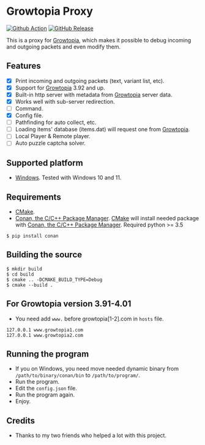 # Growtopia Proxy
[![Github Action](https://img.shields.io/github/workflow/status/ZTzTopia/GTProxy/Build?logo=github&logoColor=white)](https://github.com/ZTzTopia/GTProxy/actions?query=workflow%3ABuild)
[![GitHub Release](https://img.shields.io/github/v/release/ZTzTopia/GTProxy.svg?color=orange&logo=docusign&logoColor=orange)](https://github.com/ZTzTopia/GTProxy/releases/latest) 

This is a proxy for [Growtopia](https://growtopiagame.com/), which makes it possible to debug incoming and outgoing packets and even modify them.

## Features
- [x] Print incoming and outgoing packets (text, variant list, etc).
- [x] Support for [Growtopia](https://growtopiagame.com/) 3.92 and up.
- [x] Built-in http server with metadata from [Growtopia](https://growtopiagame.com/) server data.
- [x] Works well with sub-server redirection.
- [ ] Command.
- [x] Config file.
- [ ] Pathfinding for auto collect, etc.
- [ ] Loading items' database (items.dat) will request one from [Growtopia](https://growtopiagame.com/).
- [ ] Local Player & Remote player.
- [ ] Auto puzzle captcha solver.

## Supported platform
- [Windows](https://www.microsoft.com/en-us/windows). Tested with Windows 10 and 11.

## Requirements
- [CMake](https://cmake.org/).
- [Conan, the C/C++ Package Manager](https://conan.io). [CMake](https://cmake.org/) will install needed package with [Conan, the C/C++ Package Manager](https://conan.io/).
Required python >= 3.5
```shell
$ pip install conan
```

## Building the source
```shell
$ mkdir build
$ cd build
$ cmake .. -DCMAKE_BUILD_TYPE=Debug
$ cmake --build .
```

## For Growtopia version 3.91-4.01
- You need add `www.` before growtopia[1-2].com in `hosts` file.
```text
127.0.0.1 www.growtopia1.com
127.0.0.1 www.growtopia2.com
```

## Running the program
- If you on Windows, you need move needed dynamic binary from `/path/to/binary/conan/bin` to `/path/to/program/`.
- Run the program.
- Edit the `config.json` file.
- Run the program again.
- Enjoy.

## Credits
- Thanks to my two friends who helped a lot with this project.

